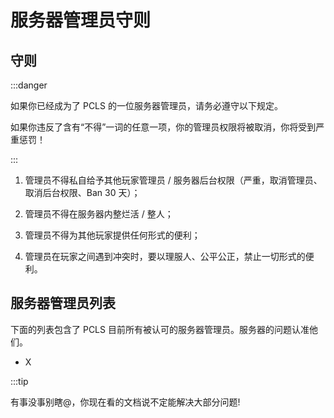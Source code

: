 # 服务器管理员守则

## 守则

:::danger

如果你已经成为了 PCLS 的一位服务器管理员，请务必遵守以下规定。

如果你违反了含有“不得”一词的任意一项，你的管理员权限将被取消，你将受到严重惩罚！

:::

1. 管理员不得私自给予其他玩家管理员 / 服务器后台权限（严重，取消管理员、取消后台权限、Ban 30 天）；

2. 管理员不得在服务器内整烂活 / 整人；

3. 管理员不得为其他玩家提供任何形式的便利；

4. 管理员在玩家之间遇到冲突时，要以理服人、公平公正，禁止一切形式的便利。

## 服务器管理员列表

下面的列表包含了 PCLS 目前所有被认可的服务器管理员。服务器的问题认准他们。

- X

:::tip

有事没事别瞎@，你现在看的文档说不定能解决大部分问题!

